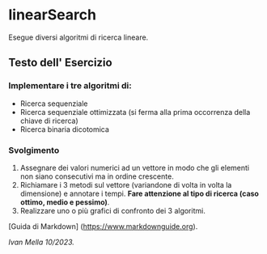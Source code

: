 # linearSearch

Esegue diversi algoritmi di ricerca lineare.

## Testo dell' Esercizio

### Implementare i tre algoritmi di:
 * Ricerca sequenziale
 * Ricerca  sequenziale  ottimizzata  (si  ferma  alla prima occorrenza della chiave di ricerca)
 * Ricerca binaria dicotomica

### Svolgimento
1. Assegnare dei valori numerici ad un vettore in modo che gli elementi non siano consecutivi ma in ordine crescente.
2. Richiamare  i  3  metodi  sul  vettore  (variandone  di  volta  in  volta la dimensione) e annotare i tempi. **Fare attenzione al tipo di ricerca (caso ottimo, medio e pessimo)**.
3. Realizzare uno o più grafici di confronto dei 3 algoritmi.

[Guida di Markdown] (https://www.markdownguide.org).

*Ivan Mella 10/2023.*


